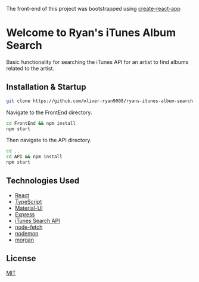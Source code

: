 The front-end of this project was bootstrapped using [create-react-app](https://github.com/facebook/create-react-app)

# Welcome to Ryan's iTunes Album Search

Basic functionality for searching the iTunes API for an artist to find albums related to the artist.

## Installation & Startup

```bash
git clone https://github.com/oliver-ryan9008/ryans-itunes-album-search
```

Navigate to the FrontEnd directory.

```bash
cd FrontEnd && npm install
npm start
```

Then navigate to the API directory.

```bash
cd ..
cd API && npm install
npm start
```

## Technologies Used
* [React](https://reactjs.org/) 
* [TypeScript](https://www.npmjs.com/package/typescript)
* [Material-UI](https://material-ui.com/getting-started/installation/)
* [Express](http://expressjs.com/)
* [iTunes Search API](https://affiliate.itunes.apple.com/resources/documentation/itunes-store-web-service-search-api/)
* [node-fetch](https://github.com/node-fetch/node-fetch)
* [nodemon](https://nodemon.io/)
* [morgan](https://github.com/expressjs/morgan#readme)

## License
[MIT](https://choosealicense.com/licenses/mit/)
